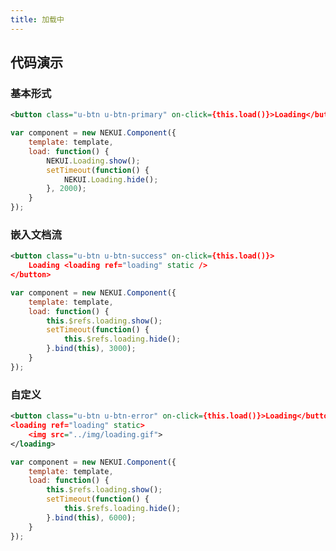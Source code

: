 ```yaml
---
title: 加载中
---
```


## 代码演示

### 基本形式

<!-- demo_start -->
<div class="m-example"></div>

```xml
<button class="u-btn u-btn-primary" on-click={this.load()}>Loading</button>
```

```javascript
var component = new NEKUI.Component({
    template: template,
    load: function() {
        NEKUI.Loading.show();
        setTimeout(function() {
            NEKUI.Loading.hide();
        }, 2000);
    }
});
```
<!-- demo_end -->

### 嵌入文档流

<!-- demo_start -->
<div class="m-example"></div>

```xml
<button class="u-btn u-btn-success" on-click={this.load()}>
    Loading <loading ref="loading" static />
</button>
```

```javascript
var component = new NEKUI.Component({
    template: template,
    load: function() {
        this.$refs.loading.show();
        setTimeout(function() {
            this.$refs.loading.hide();
        }.bind(this), 3000);
    }
});
```
<!-- demo_end -->

### 自定义

<!-- demo_start -->
<div class="m-example"></div>

```xml
<button class="u-btn u-btn-error" on-click={this.load()}>Loading</button>
<loading ref="loading" static>
    <img src="../img/loading.gif">
</loading>
```

```javascript
var component = new NEKUI.Component({
    template: template,
    load: function() {
        this.$refs.loading.show();
        setTimeout(function() {
            this.$refs.loading.hide();
        }.bind(this), 6000);
    }
});
```
<!-- demo_end -->
